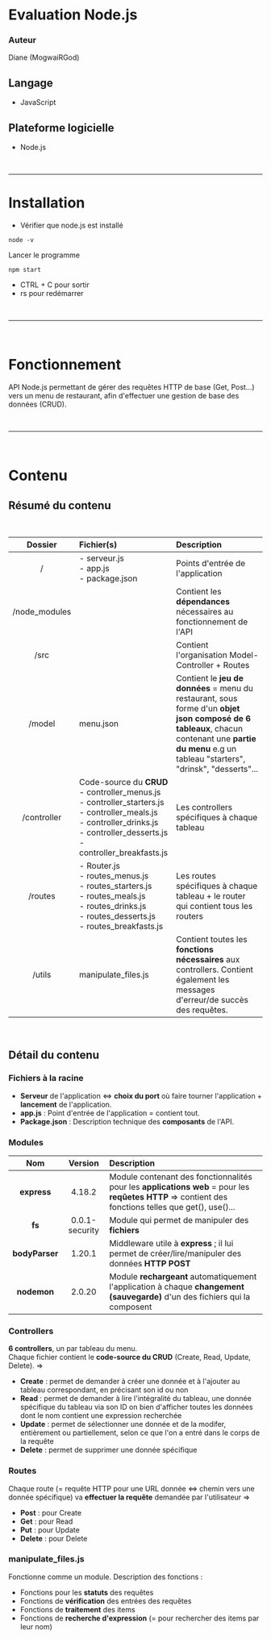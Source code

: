 Evaluation Node.js
===

### Auteur 
Diane (MogwaiRGod)  

## Langage  
* JavaScript  


## Plateforme logicielle
* Node.js  
<br>
<hr>

# Installation
* Vérifier que node.js est installé
```
node -v
```
Lancer le programme
```
npm start
```
* CTRL + C pour sortir  
* rs pour redémarrer

<br>
<hr>
<br>

# Fonctionnement
API Node.js permettant de gérer des requêtes HTTP de base (Get, Post...) vers un menu de restaurant, afin d'effectuer une gestion de base des données (CRUD).

<br>
<hr>
<br>  

# Contenu
Résumé du contenu
---

<br>

| Dossier | Fichier(s) | Description |
|:-------:|:----------------|:--------|
|/        |- serveur.js <br> - app.js <br> - package.json|Points d'entrée de l'application|
|/node_modules| |Contient les **dépendances** nécessaires au fonctionnement de l'API <br> |
|/src||Contient l'organisation Model-Controller + Routes|
|/model|menu.json|Contient le **jeu de données** = menu du restaurant, sous forme d'un **objet json composé de 6 tableaux**, chacun contenant une **partie du menu** e.g un tableau "starters", "drinsk", "desserts"...|
|/controller|Code-source du **CRUD** <br> - controller_menus.js <br> - controller_starters.js <br> - controller_meals.js <br> - controller_drinks.js <br> - controller_desserts.js <br> - controller_breakfasts.js <br> |Les controllers spécifiques à chaque tableau|
|/routes|- Router.js <br> - routes_menus.js <br> - routes_starters.js <br> - routes_meals.js <br> - routes_drinks.js <br> - routes_desserts.js <br> - routes_breakfasts.js <br> |Les routes spécifiques à chaque tableau + le router qui contient tous les routers|
|/utils|manipulate_files.js|Contient toutes les **fonctions nécessaires** aux controllers. Contient également les messages d'erreur/de succès des requêtes.|

<br>

Détail du contenu
---

### Fichiers à la racine
* **Serveur** de l'application <=> **choix du port** où faire tourner l'application + **lancement** de l'application. <br> 
* **app.js** : Point d'entrée de l'application = contient tout. <br> 
*  **Package.json** : Description technique des **composants** de l'API.

### Modules

| Nom | Version | Description |
|:-------:|:----:|:--------|
|**express**|4.18.2|Module contenant des fonctionnalités pour les **applications web** = pour les **reqûetes HTTP** => contient des fonctions telles que get(), use()...|
|**fs**|0.0.1-security|Module qui permet de manipuler des **fichiers**|
|**bodyParser**|1.20.1|Middleware utile à **express** ; il lui permet de créer/lire/manipuler des données **HTTP POST**|
|**nodemon**|2.0.20|Module **rechargeant** automatiquement l'application à chaque **changement (sauvegarde)** d'un des fichiers qui la composent|

### Controllers
**6 controllers**, un par tableau du menu. <br>
Chaque fichier contient le **code-source du CRUD** (Create, Read, Update, Delete). =><br> 
* **Create** : permet de demander à créer une donnée et à l'ajouter au tableau correspondant, en précisant son id ou non
* **Read** : permet de demander à lire l'intégralité du tableau, une donnée spécifique du tableau via son ID on bien d'afficher toutes les données dont le nom contient une expression recherchée
* **Update** : permet de sélectionner une donnée et de la modifer, entièrement ou partiellement, selon ce que l'on a entré dans le corps de la requête
* **Delete** : permet de supprimer une donnée spécifique

### Routes
Chaque route (= requête HTTP pour une URL donnée <=> chemin vers une donnée spécifique) va **effectuer la requête** demandée par l'utilisateur =><br>
* **Post** : pour Create
* **Get** : pour Read
* **Put** : pour Update
* **Delete** : pour Delete  

### manipulate_files.js 
Fonctionne comme un module. Description des fonctions :
 * Fonctions pour les **statuts** des requêtes  
 * Fonctions de **vérification** des entrées des requêtes  
 * Fonctions de **traitement** des items  
 * Fonctions de **recherche d'expression** (= pour rechercher des items par leur nom)  
